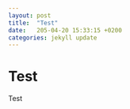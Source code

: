 ```yaml
---
layout: post
title:  "Test"
date:   205-04-20 15:33:15 +0200
categories: jekyll update
---
```

# Test

Test
